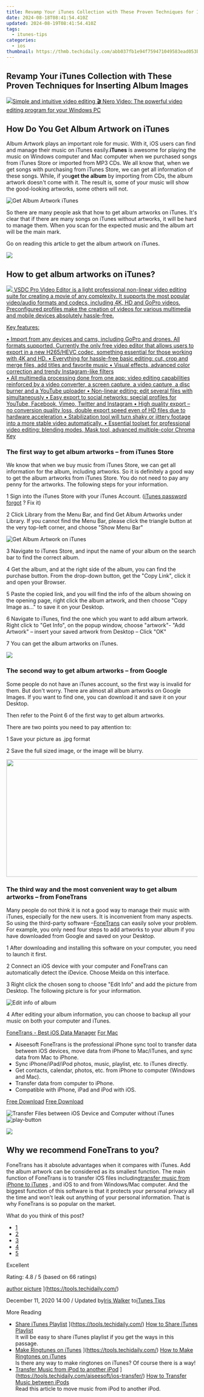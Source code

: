 ```yaml
---
title: Revamp Your iTunes Collection with These Proven Techniques for Inserting Album Images
date: 2024-08-18T08:41:54.410Z
updated: 2024-08-19T08:41:54.410Z
tags:
  - itunes-tips
categories:
  - ios
thumbnail: https://thmb.techidaily.com/abb037fb1e94f759471049583ead053b2f01326e3a9eb41a58803887d90c7bef.jpg
---
```


## Revamp Your iTunes Collection with These Proven Techniques for Inserting Album Images

<!-- affiliate ads begin -->
<a href="https://store.nero.com/order/checkout.php?PRODS=42296685&QTY=1&AFFILIATE=108875&CART=1"><img src="http://cdnwww.nero.com/nero-com-wAssets/img/banners/2022/video-pp/ScreenshotSlider/Nero-Video-Advanced-editing.JPG" border="0">Simple and intuitive video editing
🎬 Nero Video:
The powerful video editing program for your Windows PC</a>
<!-- affiliate ads end -->
## How Do You Get Album Artwork on iTunes

 Album Artwork plays an important role for music. With it, iOS users can find and manage their music on iTunes easily.**iTunes** is awesome for playing the music on Windows computer and Mac computer when we purchased songs from iTunes Store or imported from MP3 CDs. We all know that, when we get songs with purchasing from iTunes Store, we can get all information of these songs. While, if you**get the album** by importing from CDs, the album artwork doesn't come with it. The result is, some of your music will show the good-looking artworks, some others will not.

![Get Album Artwork iTunes](https://www.aiseesoft.com/images/ios-transfer/get-album-artwork-itunes.jpg)

 So there are many people ask that how to get album artworks on iTunes. It's clear that if there are many songs on iTunes without artworks, it will be hard to manage them. When you scan for the expected music and the album art will be the main mark.

Go on reading this article to get the album artwork on iTunes.

<!-- affiliate ads begin -->
<a href="https://store.nero.com/order/checkout.php?PRODS=42296985&QTY=1&AFFILIATE=108875&CART=1"><img src="https://secure.avangate.com/images/merchant/9cea886b9f44a3c2df1163730ab64994/products/copy_nero_burning_rom_cart.png" border="0">
</a>
<!-- affiliate ads end -->
## How to get album artworks on iTunes?

<!-- affiliate ads begin -->
<a href="https://secure.2checkout.com/order/checkout.php?PRODS=4693127&QTY=1&AFFILIATE=108875&CART=1"><img src="https://www.videosoftdev.com/images/video_editor/screenshots/1.jpg" border="0">
VSDC Pro Video Editor is a light professional non-linear video editing suite for creating a movie of any complexity. It supports the most popular video/audio formats and codecs, including 4K, HD and GoPro videos. Preconfigured profiles make the creation of videos for various multimedia and mobile devices absolutely hassle-free.

Key features:

•	Import from any devices and cams, including GoPro and drones. All formats supported. Сurrently the only free video editor that allows users to export in a new H265/HEVC codec, something essential for those working with 4K and HD.
•	Everything for hassle-free basic editing: cut, crop and merge files, add titles and favorite music
•	Visual effects, advanced color correction and trendy Instagram-like filters   
•	All multimedia processing done from one app: video editing capabilities reinforced by  a video converter, a screen capture, a video capture, a disc burner and a YouTube uploader
•	Non-linear editing: edit several files with simultaneously 
•	Easy export to social networks: special profiles for YouTube, Facebook, Vimeo, Twitter and Instagram
•	High quality export – no conversion quality loss, double export speed even of HD files due to hardware acceleration
•	Stabilization tool will turn shaky or jittery footage into a more stable video automatically. 
•	Essential toolset for professional video editing: blending modes, Mask tool, advanced multiple-color Chroma Key  
</a>
<!-- affiliate ads end -->
### The first way to get album artworks – from iTunes Store

 We know that when we buy music from iTunes Store, we can get all information for the album, including artworks. So it is definitely a good way to get the album artworks from iTunes Store. You do not need to pay any penny for the artworks. The following steps for your information.

1 Sign into the iTunes Store with your iTunes Account. ([iTunes password forgot](https://tools.techidaily.com/) ? Fix it)

2 Click Library from the Menu Bar, and find Get Album Artworks under Library. If you cannot find the Menu Bar, please click the triangle button at the very top-left corner, and choose "Show Menu Bar"

![Get Album Artwork on iTunes](https://www.aiseesoft.com/images/ios-transfer/get-album-artwork.jpg)

3 Navigate to iTunes Store, and input the name of your album on the search bar to find the correct album.

4 Get the album, and at the right side of the album, you can find the purchase button. From the drop-down button, get the "Copy Link", click it and open your Browser.

5 Paste the copied link, and you will find the info of the album showing on the opening page, right click the album artwork, and then choose "Copy Image as..." to save it on your Desktop.

6 Navigate to iTunes, find the one which you want to add album artwork. Right click to "Get Info", on the popup window, choose "artwork"- "Add Artwork" – insert your saved artwork from Desktop – Click "OK"

7 You can get the album artworks on iTunes.

<!-- affiliate ads begin -->
<a href="https://shop.incomedia.eu/order/checkout.php?PRODS=14095146&QTY=1&AFFILIATE=108875&CART=1"><img src="https://secure.2checkout.com/images/merchant/8b6cc3ee5ec407721ce3bf5ff4c0f56b/PRO_BUY_728x90-EN.jpg" border="0"></a>
<!-- affiliate ads end -->
### The second way to get album artworks – from Google

 Some people do not have an iTunes account, so the first way is invalid for them. But don't worry. There are almost all album artworks on Google Images. If you want to find one, you can download it and save it on your Desktop.

Then refer to the Point 6 of the first way to get album artworks.

There are two points you need to pay attention to:

1 Save your picture as .jpg format

2 Save the full sized image, or the image will be blurry.

<!-- affiliate ads begin -->
<a href="https://martinic.evyy.net/c/5597632/1422856/4482" target="_top" id="1422856"><img src="//a.impactradius-go.com/display-ad/4482-1422856" border="0" alt="" width="580" height="309"/></a>
<!-- affiliate ads end -->
### The third way and the most convenient way to get album artworks – from FoneTrans

 Many people do not think it is not a good way to manage their music with iTunes, especially for the new users. It is inconvenient from many aspects. So using the third-party software –[FoneTrans](https://tools.techidaily.com/aiseesoft/ios-transfer/) can easily solve your problem. For example, you only need four steps to add artworks to your album if you have downloaded from Google and saved on your Desktop.

1 After downloading and installing this software on your computer, you need to launch it first.

[](https://secure.2checkout.com/order/cart.php?PRODS=4626213&QTY=1&AFFILIATE=108875) [](https://secure.2checkout.com/order/cart.php?PRODS=4630131&QTY=1&AFFILIATE=108875)

2 Connect an iOS device with your computer and FoneTrans can automatically detect the iDevice. Choose Meida on this interface.

3 Right click the chosen song to choose "Edit Info" and add the picture from Desktop. The following picture is for your information.

![Edit info of album](https://www.aiseesoft.com/images/ios-transfer/edit-info.jpg)

4 After editing your album information, you can choose to backup all your music on both your computer and iTunes.

[FoneTrans - Best iOS Data Manager](https://tools.techidaily.com/aiseesoft/ios-transfer/) [For Mac](https://tools.techidaily.com/aiseesoft/ios-transfer/)

* Aiseesoft FoneTrans is the professional iPhone sync tool to transfer data between iOS devices, move data from iPhone to Mac/iTunes, and sync data from Mac to iPhone.
* Sync iPhone/iPad/iPod photos, music, playlist, etc. to iTunes directly.
* Get contacts, calendar, photos, etc. from iPhone to computer (Windows and Mac).
* Transfer data from computer to iPhone.
* Compatible with iPhone, iPad and iPod with iOS.

[Free Download](https://secure.2checkout.com/order/cart.php?PRODS=4626213&QTY=1&AFFILIATE=108875) [Free Download](https://secure.2checkout.com/order/cart.php?PRODS=4630131&QTY=1&AFFILIATE=108875)

![Transfer Files between iOS Device and Computer without iTunes](https://www.aiseesoft.com/images/youtube-video/video-transfer-files-between-ios-and-pc.jpg) ![play-button](https://www.aiseesoft.com/images/play-button.png)

<!-- affiliate ads begin -->
<a href="https://estore.macxdvd.com/order/checkout.php?PRODS=4526659&QTY=1&AFFILIATE=108875&CART=1"><img src="https://www.macxdvd.com/affiliate/new-banner/vcp-500x500.jpg" border="0"></a>
<!-- affiliate ads end -->
## Why we recommend FoneTrans to you?

 FoneTrans has it absolute advantages when it compares with iTunes. Add the album artwork can be considered as its smallest function. The main function of FoneTrans is to transfer iOS files including[transfer music from iPhone to iTunes](https://tools.techidaily.com/) , and iOS to and from Windows/Mac computer. And the biggest function of this software is that it protects your personal privacy all the time and won't leak out anything of your personal information. That is why FoneTrans is so popular on the market.

What do you think of this post?

* [1](https://tools.techidaily.com/)
* [2](https://tools.techidaily.com/)
* [3](https://tools.techidaily.com/)
* [4](https://tools.techidaily.com/)
* [5](https://tools.techidaily.com/)

Excellent

Rating: 4.8 / 5 (based on 66 ratings)

[author picture](https://www.aiseesoft.com/images/author/iris.png) ](https://tools.techidaily.com/)

 December 11, 2020 14:00 / Updated by[Iris Walker](https://tools.techidaily.com/) to[iTunes Tips](https://tools.techidaily.com/)

More Reading

* [Share iTunes Playlist](https://www.aiseesoft.com/images/more-reading/share-itunes-playlist-s.jpg) ](https://tools.techidaily.com/) [How to Share iTunes Playlist](https://tools.techidaily.com/)  
 It will be easy to share iTunes playlist if you get the ways in this passage.
* [Make Ringtunes on iTunes](https://www.aiseesoft.com/images/more-reading/make-ringtones-on-itunes-s.jpg ) ](https://tools.techidaily.com/) [How to Make Ringtones on iTunes](https://tools.techidaily.com/)  
 Is there any way to make ringtones on iTunes? Of course there is a way!
* [Transfer Music from iPod to another iPod](https://www.aiseesoft.com/images/more-reading/transfer-music-from-one-ipod-to-another-ipod-s.jpg) ](https://tools.techidaily.com/aiseesoft/ios-transfer/) [How to Transfer Music between iPods](https://tools.techidaily.com/aiseesoft/ios-transfer/)  
Read this article to move music from iPod to another iPod.

<ins class="adsbygoogle"
     style="display:block"
     data-ad-format="autorelaxed"
     data-ad-client="ca-pub-7571918770474297"
     data-ad-slot="1223367746"></ins>



<ins class="adsbygoogle"
     style="display:block"
     data-ad-client="ca-pub-7571918770474297"
     data-ad-slot="8358498916"
     data-ad-format="auto"
     data-full-width-responsive="true"></ins>


